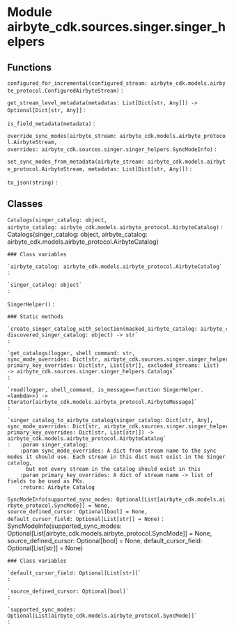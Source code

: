 Module airbyte_cdk.sources.singer.singer_helpers
================================================

Functions
---------

    
`configured_for_incremental(configured_stream: airbyte_cdk.models.airbyte_protocol.ConfiguredAirbyteStream)`
:   

    
`get_stream_level_metadata(metadatas: List[Dict[str, Any]]) ‑> Optional[Dict[str, Any]]`
:   

    
`is_field_metadata(metadata)`
:   

    
`override_sync_modes(airbyte_stream: airbyte_cdk.models.airbyte_protocol.AirbyteStream, overrides: airbyte_cdk.sources.singer.singer_helpers.SyncModeInfo)`
:   

    
`set_sync_modes_from_metadata(airbyte_stream: airbyte_cdk.models.airbyte_protocol.AirbyteStream, metadatas: List[Dict[str, Any]])`
:   

    
`to_json(string)`
:   

Classes
-------

`Catalogs(singer_catalog: object, airbyte_catalog: airbyte_cdk.models.airbyte_protocol.AirbyteCatalog)`
:   Catalogs(singer_catalog: object, airbyte_catalog: airbyte_cdk.models.airbyte_protocol.AirbyteCatalog)

    ### Class variables

    `airbyte_catalog: airbyte_cdk.models.airbyte_protocol.AirbyteCatalog`
    :

    `singer_catalog: object`
    :

`SingerHelper()`
:   

    ### Static methods

    `create_singer_catalog_with_selection(masked_airbyte_catalog: airbyte_cdk.models.airbyte_protocol.ConfiguredAirbyteCatalog, discovered_singer_catalog: object) ‑> str`
    :

    `get_catalogs(logger, shell_command: str, sync_mode_overrides: Dict[str, airbyte_cdk.sources.singer.singer_helpers.SyncModeInfo], primary_key_overrides: Dict[str, List[str]], excluded_streams: List) ‑> airbyte_cdk.sources.singer.singer_helpers.Catalogs`
    :

    `read(logger, shell_command, is_message=<function SingerHelper.<lambda>>) ‑> Iterator[airbyte_cdk.models.airbyte_protocol.AirbyteMessage]`
    :

    `singer_catalog_to_airbyte_catalog(singer_catalog: Dict[str, Any], sync_mode_overrides: Dict[str, airbyte_cdk.sources.singer.singer_helpers.SyncModeInfo], primary_key_overrides: Dict[str, List[str]]) ‑> airbyte_cdk.models.airbyte_protocol.AirbyteCatalog`
    :   :param singer_catalog:
        :param sync_mode_overrides: A dict from stream name to the sync modes it should use. Each stream in this dict must exist in the Singer catalog,
          but not every stream in the catalog should exist in this
        :param primary_key_overrides: A dict of stream name -> list of fields to be used as PKs.
        :return: Airbyte Catalog

`SyncModeInfo(supported_sync_modes: Optional[List[airbyte_cdk.models.airbyte_protocol.SyncMode]] = None, source_defined_cursor: Optional[bool] = None, default_cursor_field: Optional[List[str]] = None)`
:   SyncModeInfo(supported_sync_modes: Optional[List[airbyte_cdk.models.airbyte_protocol.SyncMode]] = None, source_defined_cursor: Optional[bool] = None, default_cursor_field: Optional[List[str]] = None)

    ### Class variables

    `default_cursor_field: Optional[List[str]]`
    :

    `source_defined_cursor: Optional[bool]`
    :

    `supported_sync_modes: Optional[List[airbyte_cdk.models.airbyte_protocol.SyncMode]]`
    :